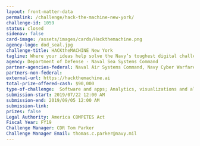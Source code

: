 ```yaml
---
layout: front-matter-data
permalink: /challenge/hack-the-machine-new-york/
challenge-id: 1059
status: closed
sidenav: false
card-image: /assets/images/cards/Hackthemachine.png
agency-logo: dod_seal.jpg
challenge-title: HACKtheMACHINE New York
tagline: Where your ideas help solve the Navy’s toughest digital challenges
agency: Department of Defense - Naval Sea Systems Command
partner-agencies-federal: Naval Air Systems Command, Navy Cyber Warfare Development Center, PEO C4I
partners-non-federal: 
external-url: https://hackthemachine.ai
total-prize-offered-cash: $90,000
type-of-challenge:  Software and apps; Analytics, visualizations and algorithms; Scientific
submission-start: 2019/07/22 12:00 AM
submission-end: 2019/09/05 12:00 AM
submission-link: 
prizes: false
Legal Authority: America COMPETES Act
Fiscal Year: FY19
Challenge Manager: CDR Tom Parker
Challenge Manager Email: thomas.c.parker@navy.mil
---
```

